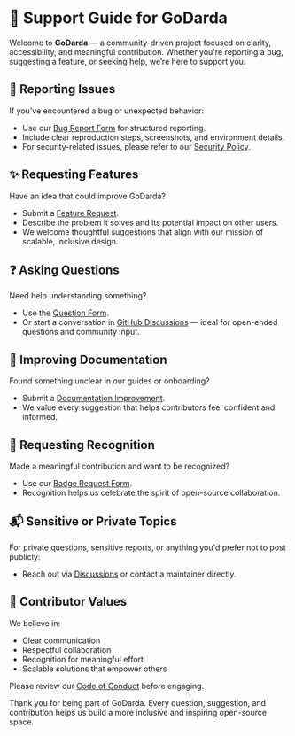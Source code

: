 # 🧭 Support Guide for GoDarda

Welcome to **GoDarda** — a community-driven project focused on clarity, accessibility, and meaningful contribution. Whether you're reporting a bug, suggesting a feature, or seeking help, we’re here to support you.

## 🐞 Reporting Issues

If you've encountered a bug or unexpected behavior:

- Use our [Bug Report Form](https://github.com/godarda/godarda.github.io/issues/new?template=bug.yml) for structured reporting.
- Include clear reproduction steps, screenshots, and environment details.
- For security-related issues, please refer to our [Security Policy](https://github.com/godarda/godarda.github.io/blob/main/SECURITY.md).

## ✨ Requesting Features

Have an idea that could improve GoDarda?

- Submit a [Feature Request](https://github.com/godarda/godarda.github.io/issues/new?template=feature.yml).
- Describe the problem it solves and its potential impact on other users.
- We welcome thoughtful suggestions that align with our mission of scalable, inclusive design.

## ❓ Asking Questions

Need help understanding something?

- Use the [Question Form](https://github.com/godarda/godarda.github.io/issues/new?template=question.yml).
- Or start a conversation in [GitHub Discussions](https://github.com/godarda/godarda.github.io/discussions) — ideal for open-ended questions and community input.

## 📄 Improving Documentation

Found something unclear in our guides or onboarding?

- Submit a [Documentation Improvement](https://github.com/godarda/godarda.github.io/issues/new?template=documentation.yml).
- We value every suggestion that helps contributors feel confident and informed.

## 🏅 Requesting Recognition

Made a meaningful contribution and want to be recognized?

- Use our [Badge Request Form](https://github.com/godarda/godarda.github.io/issues/new?template=badge-request.yml).
- Recognition helps us celebrate the spirit of open-source collaboration.

## 📬 Sensitive or Private Topics

For private questions, sensitive reports, or anything you'd prefer not to post publicly:

- Reach out via [Discussions](https://github.com/godarda/godarda.github.io/discussions) or contact a maintainer directly.

## 🤝 Contributor Values

We believe in:
- Clear communication  
- Respectful collaboration  
- Recognition for meaningful effort  
- Scalable solutions that empower others

Please review our [Code of Conduct](https://github.com/godarda/godarda.github.io/blob/main/CODE_OF_CONDUCT.md) before engaging.

Thank you for being part of GoDarda. Every question, suggestion, and contribution helps us build a more inclusive and inspiring open-source space.